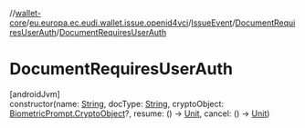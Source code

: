 //[wallet-core](../../../../index.md)/[eu.europa.ec.eudi.wallet.issue.openid4vci](../../index.md)/[IssueEvent](../index.md)/[DocumentRequiresUserAuth](index.md)/[DocumentRequiresUserAuth](-document-requires-user-auth.md)

# DocumentRequiresUserAuth

[androidJvm]\
constructor(name: [String](https://kotlinlang.org/api/latest/jvm/stdlib/kotlin/-string/index.html),
docType: [String](https://kotlinlang.org/api/latest/jvm/stdlib/kotlin/-string/index.html),
cryptoObject: [BiometricPrompt.CryptoObject](https://developer.android.com/reference/kotlin/androidx/biometric/BiometricPrompt.CryptoObject.html)?,
resume: () -&gt; [Unit](https://kotlinlang.org/api/latest/jvm/stdlib/kotlin/-unit/index.html), cancel: ()
-&gt; [Unit](https://kotlinlang.org/api/latest/jvm/stdlib/kotlin/-unit/index.html))
